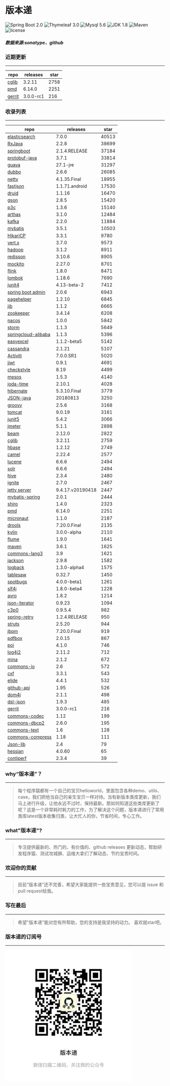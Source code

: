 # 版本递
![Spring Boot 2.0](https://img.shields.io/badge/Spring%20Boot-2.0-brightgreen.svg)
![Thymeleaf 3.0](https://img.shields.io/badge/Thymeleaf-3.0-yellow.svg)
![Mysql 5.6](https://img.shields.io/badge/Mysql-5.6-blue.svg)
![JDK 1.8](https://img.shields.io/badge/JDK-1.8-brightgreen.svg)
![Maven](https://img.shields.io/badge/Maven-3.5.0-yellowgreen.svg)
![license](https://img.shields.io/badge/license-Apache%202-blue.svg)
##### 数据来源:sonatype、github

### 近期更新
---
repo | releases | star
---|---|---
[cglib](https://github.com/cglib/cglib) | 3.2.11 | 2758
[pmd](https://github.com/pmd/pmd) | 6.14.0 | 2251
[gerrit](https://github.com/GerritCodeReview/gerrit) | 3.0.0-rc1 | 216

### 收录列表
---
repo | releases | star
---|---|---
[elasticsearch](https://github.com/elastic/elasticsearch) | 7.0.0 | 40513 
[RxJava](https://github.com/ReactiveX/RxJava) | 2.2.8 | 38699 
[springboot](https://github.com/spring-projects/spring-boot) | 2.1.4.RELEASE | 37184 
[protobuf-java](https://github.com/protocolbuffers/protobuf) | 3.7.1 | 33814 
[guava](https://github.com/google/guava) | 27.1-jre | 31297 
[dubbo](https://github.com/apache/incubator-dubbo) | 2.6.6 | 26085 
[netty](https://github.com/netty/netty) | 4.1.35.Final | 18955 
[fastjson](https://github.com/alibaba/fastjson) | 1.1.71.android | 17530 
[druid](https://github.com/alibaba/druid) | 1.1.16 | 16470 
[gson](https://github.com/google/gson) | 2.8.5 | 15420 
[p3c](https://github.com/alibaba/p3c) | 1.3.6 | 15140 
[arthas](https://github.com/alibaba/arthas) | 3.1.0 | 12484 
[kafka](https://github.com/apache/kafka) | 2.2.0 | 11884 
[mybatis](https://github.com/mybatis/mybatis-3) | 3.5.1 | 10503 
[HikariCP](https://github.com/brettwooldridge/HikariCP) | 3.3.1 | 9780 
[vert.x](https://github.com/eclipse-vertx/vert.x) | 3.7.0 | 9573 
[hadoop](https://github.com/apache/hadoop) | 3.1.2 | 8911 
[redisson](https://github.com/redisson/redisson) | 3.10.6 | 8905 
[mockito](https://github.com/mockito/mockito) | 2.27.0 | 8701 
[flink](https://github.com/apache/flink) | 1.8.0 | 8471 
[lombok](https://github.com/rzwitserloot/lombok) | 1.18.6 | 7690 
[junit4](https://github.com/junit-team/junit4) | 4.13-beta-2 | 7412 
[spring boot admin](https://github.com/codecentric/spring-boot-admin) | 2.0.6 | 6943 
[pagehelper](https://github.com/pagehelper/Mybatis-PageHelper) | 1.2.10 | 6845 
[jib](https://github.com/GoogleContainerTools/jib) | 1.1.2 | 6665 
[zookeeper](https://github.com/apache/zookeeper) | 3.4.14 | 6208 
[nacos](https://github.com/alibaba/nacos) | 1.0.0 | 5842 
[storm](https://github.com/apache/storm) | 1.1.3 | 5649 
[springcloud-alibaba](https://github.com/spring-cloud-incubator/spring-cloud-alibaba) | 1.1.3 | 5396 
[easyexcel](https://github.com/alibaba/easyexcel) | 1.1.2-beta5 | 5142 
[cassandra](https://github.com/apache/cassandra) | 2.1.21 | 5107 
[Activiti](https://github.com/Activiti/Activiti) | 7.0.0.SR1 | 5020 
[jjwt](https://github.com/jwtk/jjwt) | 0.9.1 | 4691 
[checkstyle](https://github.com/checkstyle/checkstyle) | 8.19 | 4499 
[mesos](https://github.com/apache/mesos) | 1.5.3 | 4140 
[joda-time](https://github.com/JodaOrg/joda-time) | 2.10.1 | 4028 
[hibernate](https://github.com/hibernate/hibernate-orm) | 5.3.10.Final | 3779 
[JSON-java](https://github.com/stleary/JSON-java) | 20180813 | 3250 
[groovy](https://github.com/apache/groovy) | 2.5.6 | 3168 
[tomcat](https://github.com/apache/tomcat) | 9.0.19 | 3161 
[junit5](https://github.com/junit-team/junit5) | 5.4.2 | 3066 
[jmeter](https://github.com/apache/jmeter) | 5.1.1 | 2898 
[beam](https://github.com/apache/beam) | 2.12.0 | 2822 
[cglib](https://github.com/cglib/cglib) | 3.2.11 | 2759 
[hbase](https://github.com/apache/hbase) | 1.2.12 | 2749 
[camel](https://github.com/apache/camel) | 2.22.4 | 2577 
[lucene](https://github.com/apache/lucene-solr) | 6.6.6 | 2494 
[solr](https://github.com/apache/lucene-solr) | 6.6.6 | 2494 
[hive](https://github.com/apache/hive) | 2.3.4 | 2480 
[ignite](https://github.com/apache/ignite) | 2.7.0 | 2467 
[jetty server](https://github.com/eclipse/jetty.project) | 9.4.17.v20190418 | 2447 
[mybatis-spring](https://github.com/mybatis/spring-boot-starter) | 2.0.1 | 2444 
[shiro](https://github.com/apache/shiro) | 1.4.0 | 2323 
[pmd](https://github.com/pmd/pmd) | 6.14.0 | 2251 
[micronaut](https://github.com/micronaut-projects/micronaut-core) | 1.1.0 | 2187 
[drools](https://github.com/kiegroup/drools) | 7.20.0.Final | 2135 
[kylin](https://github.com/apache/kylin) | 3.0.0-alpha | 2110 
[flume](https://github.com/apache/flume) | 1.9.0 | 1641 
[maven](https://github.com/apache/maven) | 3.6.1 | 1625 
[commons-lang3](https://github.com/apache/commons-lang) | 3.9 | 1621 
[jackson](https://github.com/FasterXML/jackson-core) | 2.9.8 | 1582 
[logback](https://github.com/qos-ch/logback) | 1.3.0-alpha4 | 1575 
[tablesaw](https://github.com/jtablesaw/tablesaw) | 0.32.7 | 1450 
[spotbugs](https://github.com/spotbugs/spotbugs) | 4.0.0-beta1 | 1261 
[slf4j](https://github.com/qos-ch/slf4j) | 1.8.0-beta4 | 1228 
[avro](https://github.com/apache/avro) | 1.8.2 | 1214 
[json-iterator](https://github.com/json-iterator/java) | 0.9.23 | 1094 
[c3p0](https://github.com/swaldman/c3p0) | 0.9.5.4 | 982 
[spring-retry](https://github.com/spring-projects/spring-retry) | 1.2.4.RELEASE | 950 
[struts](https://github.com/apache/struts) | 2.5.20 | 944 
[jbpm](https://github.com/kiegroup/jbpm) | 7.20.0.Final | 919 
[pdfbox](https://github.com/apache/pdfbox) | 2.0.15 | 867 
[poi](https://github.com/apache/poi) | 4.1.0 | 746 
[log4j2](https://github.com/apache/logging-log4j2) | 2.11.2 | 712 
[mina](https://github.com/apache/mina) | 2.1.2 | 672 
[commons-io](https://github.com/apache/commons-io) | 2.6 | 572 
[cxf](https://github.com/apache/cxf) | 3.3.1 | 543 
[elide](https://github.com/yahoo/elide) | 4.4.1 | 532 
[github-api](https://github.com/kohsuke/github-api) | 1.95 | 526 
[dom4j](https://github.com/dom4j/dom4j) | 2.1.1 | 498 
[dsl-json](https://github.com/ngs-doo/dsl-json) | 1.9.3 | 485 
[gerrit](https://github.com/GerritCodeReview/gerrit) | 3.0.0-rc1 | 216 
[commons-codec](https://github.com/apache/commons-codec) | 1.12 | 199 
[commons-dbcp2](https://github.com/apache/commons-dbcp) | 2.6.0 | 195 
[commons-text](https://github.com/apache/commons-text) | 1.6 | 128 
[commons-compress](https://github.com/apache/commons-compress) | 1.18 | 111 
[Json-lib](https://github.com/aalmiray/Json-lib) | 2.4 | 79 
[hessian](https://github.com/ebourg/hessian) | 4.0.60 | 65 
[contiperf](https://github.com/lucaspouzac/contiperf) | 2.3.4 | 39 

### why“版本递”？
--- 
>每个程序猿都有一个自己的宝贝helloworld，里面包含各种demo、utils、case，我们把他当自己的亲生宝贝一样对待。当有新版本类库更新，我们马上进行升级，让他永远不过时，保持最新。那如何知道这些类库更新了呢？这是一个非常耗时耗力的工作，为了解决这个问题，版本递进行了常用类库latest版本收集归类，让大忙人的你，节省时间，专心工作。


### what"版本递"?
---
> 专注提供最新的、热门的、有价值的、github releases 更新动态，帮助研发程序猿、测试攻城狮、运维大拿们了解动态、节约宝贵时间。

### 欢迎你的贡献
---
> 目前“版本递”还不完善，希望大家能提供一些宝贵意见，您可以提 issue 和 pull request给我。


### 写在最后
---
> 希望"版本递"能对您有所帮助，您的支持是我坚持的动力。
> 喜欢就star吧。

### 版本递的订阅号
---
<img src="https://github.com/jartisan2001/latest/blob/master/Image.jpg" width="400" hegiht="400" align=left />